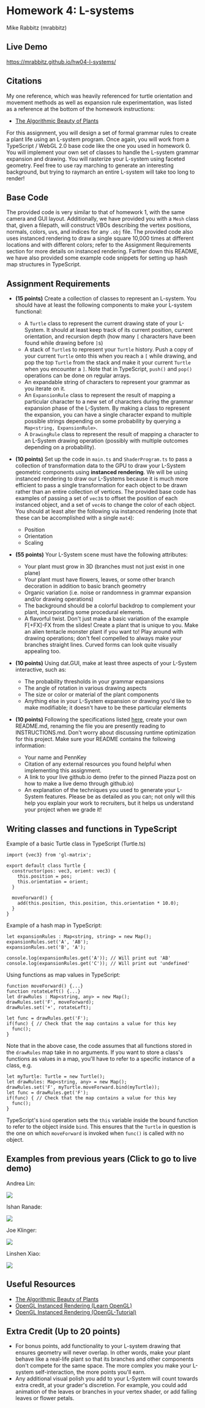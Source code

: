 # Homework 4: L-systems
Mike Rabbitz (mrabbitz)

## Live Demo
https://mrabbitz.github.io/hw04-l-systems/

## Citations
My one reference, which was heavily referenced for turtle orientation and movement methods as well as expansion rule experimentation, was listed as a reference at the bottom of the homework instructions:
- [The Algorithmic Beauty of Plants](http://algorithmicbotany.org/papers/abop/abop-ch1.pdf)

For this assignment, you will design a set of formal grammar rules to create
a plant life using an L-system program. Once again, you will work from a
TypeScript / WebGL 2.0 base code like the one you used in homework 0. You will
implement your own set of classes to handle the L-system grammar expansion and
drawing. You will rasterize your L-system using faceted geometry. Feel free
to use ray marching to generate an interesting background, but trying to
raymarch an entire L-system will take too long to render!

## Base Code
The provided code is very similar to that of homework 1, with the same camera and GUI layout. Additionally, we have provided you with a `Mesh` class that, given a filepath, will construct VBOs describing the vertex positions, normals, colors, uvs, and indices for any `.obj` file. The provided code also uses instanced rendering to draw a single square 10,000 times at different locations and with different colors; refer to the Assignment Requirements section for more details on instanced rendering. Farther down this README, we have also provided some example code snippets for setting up hash map structures in TypeScript.

## Assignment Requirements
- __(15 points)__ Create a collection of classes to represent an L-system. You should have at least the following components to make your L-system functional:
  - A `Turtle` class to represent the current drawing state of your L-System. It should at least keep track of its current position, current orientation, and recursion depth (how many `[` characters have been found while drawing before `]`s)
  - A stack of `Turtle`s to represent your `Turtle` history. Push a copy of your current `Turtle` onto this when you reach a `[` while drawing, and pop the top `Turtle` from the stack and make it your current `Turtle` when you encounter a `]`. Note that in TypeScript, `push()` and `pop()` operations can be done on regular arrays.
  - An expandable string of characters to represent your grammar as you iterate on it.
  - An `ExpansionRule` class to represent the result of mapping a particular character to a new set of characters during the grammar expansion phase of the L-System. By making a class to represent the expansion, you can have a single character expand to multiple possible strings depending on some probability by querying a `Map<string, ExpansionRule>`.
  - A `DrawingRule` class to represent the result of mapping a character to an L-System drawing operation (possibly with multiple outcomes depending on a probability).

- __(10 points)__ Set up the code in `main.ts` and `ShaderProgram.ts` to pass a collection of transformation data to the GPU to draw your L-System geometric components using __instanced rendering__. We will be using instanced rendering to draw our L-Systems because it is much more efficient to pass a single transformation for each object to be drawn rather than an entire collection of vertices. The provided base code has examples of passing a set of `vec3`s to offset the position of each instanced object, and a set of `vec4`s to change the color of each object. You should at least alter the following via instanced rendering (note that these can be accomplished with a single `mat4`):
  - Position
  - Orientation
  - Scaling

- __(55 points)__ Your L-System scene must have the following attributes:
  - Your plant must grow in 3D (branches must not just exist in one plane)
  - Your plant must have flowers, leaves, or some other branch decoration in addition to basic branch geometry
  - Organic variation (i.e. noise or randomness in grammar expansion and/or drawing operations)
  - The background should be a colorful backdrop to complement your plant, incorporating some procedural elements.
  - A flavorful twist. Don't just make a basic variation of the example F[+FX]-FX from the slides! Create a plant that is unique to you. Make an alien tentacle monster plant if you want to! Play around with drawing operations; don't feel compelled to always make your branches straight lines. Curved forms can look quite visually appealing too.

- __(10 points)__ Using dat.GUI, make at least three aspects of your L-System interactive, such as:
  - The probability thresholds in your grammar expansions
  - The angle of rotation in various drawing aspects
  - The size or color or material of the plant components
  - Anything else in your L-System expansion or drawing you'd like to make modifiable; it doesn't have to be these particular elements

- __(10 points)__ Following the specifications listed
[here](https://github.com/pjcozzi/Articles/blob/master/CIS565/GitHubRepo/README.md),
create your own README.md, renaming the file you are presently reading to
INSTRUCTIONS.md. Don't worry about discussing runtime optimization for this
project. Make sure your README contains the following information:
    - Your name and PennKey
    - Citation of any external resources you found helpful when implementing this
    assignment.
    - A link to your live github.io demo (refer to the pinned Piazza post on
      how to make a live demo through github.io)
    - An explanation of the techniques you used to generate your L-System features.
    Please be as detailed as you can; not only will this help you explain your work
    to recruiters, but it helps us understand your project when we grade it!

## Writing classes and functions in TypeScript
Example of a basic Turtle class in TypeScript (Turtle.ts)
```
import {vec3} from 'gl-matrix';

export default class Turtle {
  constructor(pos: vec3, orient: vec3) {
    this.position = pos;
    this.orientation = orient;
  }

  moveForward() {
    add(this.position, this.position, this.orientation * 10.0);
  }
}
```
Example of a hash map in TypeScript:
```
let expansionRules : Map<string, string> = new Map();
expansionRules.set('A', 'AB');
expansionRules.set('B', 'A');

console.log(expansionRules.get('A')); // Will print out 'AB'
console.log(expansionRules.get('C')); // Will print out 'undefined'
```
Using functions as map values in TypeScript:
```
function moveForward() {...}
function rotateLeft() {...}
let drawRules : Map<string, any> = new Map();
drawRules.set('F', moveForward);
drawRules.set('+', rotateLeft);

let func = drawRules.get('F');
if(func) { // Check that the map contains a value for this key
  func();
}
```
Note that in the above case, the code assumes that all functions stored in the `drawRules` map take in no arguments. If you want to store a class's functions as values in a map, you'll have to refer to a specific instance of a class, e.g.
```
let myTurtle: Turtle = new Turtle();
let drawRules: Map<string, any> = new Map();
drawRules.set('F', myTurtle.moveForward.bind(myTurtle));
let func = drawRules.get('F');
if(func) { // Check that the map contains a value for this key
  func();
}
```
TypeScript's `bind` operation sets the `this` variable inside the bound function to refer to the object inside `bind`. This ensures that the `Turtle` in question is the one on which `moveForward` is invoked when `func()` is called with no object.

## Examples from previous years (Click to go to live demo)

Andrea Lin:

[![](andreaLin.png)](http://andrea-lin.com/Project3-LSystems/)

Ishan Ranade:

[![](ishanRanade.png)](https://ishanranade.github.io/homework-4-l-systems-IshanRanade/)

Joe Klinger:

[![](joeKlinger.png)](https://klingerj.github.io/Project3-LSystems/)

Linshen Xiao:

[![](linshenXiao.png)](https://githublsx.github.io/homework-4-l-systems-githublsx/)

## Useful Resources
- [The Algorithmic Beauty of Plants](http://algorithmicbotany.org/papers/abop/abop-ch1.pdf)
- [OpenGL Instanced Rendering (Learn OpenGL)](https://learnopengl.com/Advanced-OpenGL/Instancing)
- [OpenGL Instanced Rendering (OpenGL-Tutorial)](http://www.opengl-tutorial.org/intermediate-tutorials/billboards-particles/particles-instancing/)

## Extra Credit (Up to 20 points)
- For bonus points, add functionality to your L-system drawing that ensures geometry will never overlap. In other words, make your plant behave like a real-life plant so that its branches and other components don't compete for the same space. The more complex you make your L-system self-interaction, the more
points you'll earn.
- Any additional visual polish you add to your L-System will count towards extra credit, at your grader's discretion. For example, you could add animation of the leaves or branches in your vertex shader, or add falling leaves or flower petals.
